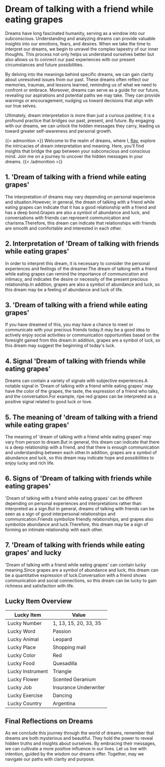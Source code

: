 # Dream of talking with a friend while eating grapes


Dreams have long fascinated humanity, serving as a window into our subconscious. Understanding and analyzing dreams can provide valuable insights into our emotions, fears, and desires. When we take the time to interpret our dreams, we begin to unravel the complex tapestry of our inner thoughts. This process not only helps us understand ourselves better but also allows us to connect our past experiences with our present circumstances and future possibilities.

By delving into the meanings behind specific dreams, we can gain clarity about unresolved issues from our past. These dreams often reflect our memories, traumas, and lessons learned, reminding us of what we need to confront or embrace. Moreover, dreams can serve as a guide for our future, revealing our aspirations and potential paths we may take. They can provide warnings or encouragement, nudging us toward decisions that align with our true selves.

Ultimately, dream interpretation is more than just a curious pastime; it is a profound practice that bridges our past, present, and future. By engaging with our dreams, we can unlock the hidden messages they carry, leading us toward greater self-awareness and personal growth.

{{< admonition >}}
Welcome to the realm of dreams, where I, [Ray](https://instagram.com/ray._.atelier), explore the intricacies of dream interpretation and meaning. Here, you’ll find insights that bridge the gap between your subconscious and conscious mind. Join me on a journey to uncover the hidden messages in your dreams.
{{< /admonition >}}


## 1. 'Dream of talking with a friend while eating grapes'
The interpretation of dreams may vary depending on personal experience and situation.However, in general, the dream of talking with a friend while eating grapes can indicate that it has a good relationship with a friend and has a deep bond.Grapes are also a symbol of abundance and luck, and conversations with friends can represent communication and charisma.Therefore, this dream can indicate that relationships with friends are smooth and comfortable and interested in each other.

## 2. Interpretation of 'Dream of talking with friends while eating grapes'
In order to interpret this dream, it is necessary to consider the personal experiences and feelings of the dreamer.The dream of talking with a friend while eating grapes can remind the importance of communication and intimacy, and indicates the desire or necessity of the present precious relationship.In addition, grapes are also a symbol of abundance and luck, so this dream may be a feeling of abundance and luck of life.

## 3. 'Dream of talking with a friend while eating grapes'
If you have dreamed of this, you may have a chance to meet or communicate with your precious friends today.It may be a good idea to actively enjoy social activities or communication opportunities based on the foresight gained from this dream.In addition, grapes are a symbol of luck, so this dream may suggest the beginning of today's luck.

## 4. Signal 'Dream of talking with friends while eating grapes'
Dreams can contain a variety of signals with subjective experiences.A notable signal in 'Dream of talking with a friend while eating grapes' may have the color of the grapes, the taste, the expression of a friend who talks, and the conversation.For example, ripe red grapes can be interpreted as a positive signal related to good luck or love.

## 5. The meaning of 'dream of talking with a friend while eating grapes'
The meaning of 'dream of talking with a friend while eating grapes' may vary from person to dream.But in general, this dream can indicate that there is a deep relationship with a friend, and that there is enough communication and understanding between each other.In addition, grapes are a symbol of abundance and luck, so this dream may indicate hope and possibilities to enjoy lucky and rich life.

## 6. Signs of 'Dream of talking with friends while eating grapes'
'Dream of talking with a friend while eating grapes' can be different depending on personal experiences and interpretations rather than interpreted as a sign.But in general, dreams of talking with friends can be seen as a sign of good interpersonal relationships and communication.Friends symbolize friendly relationships, and grapes also symbolize abundance and luck.Therefore, this dream may be a sign of forming an intimate relationship with each other.

## 7. 'Dream of talking with friends while eating grapes' and lucky
'Dream of talking with a friend while eating grapes' can contain lucky meaning.Since grapes are a symbol of abundance and luck, this dream can be a quantitative expression of luck.Conversation with a friend shows communication and social connections, so this dream can be lucky to gain richness and satisfaction with life.

## Lucky Item Overview
| Lucky Item          | Value              |
|---------------|--------------------|
| Lucky Number        | 1, 13, 15, 20, 33, 35  |
| Lucky Word          | Passion |
| Lucky Animal        | Leopard |
| Lucky Place         | Shopping mall     |
| Lucky Color         | Red     |
| Lucky Food          | Quesadilla      |
| Lucky Instrument    | Triangle |
| Lucky Flower        | Scented Geranium    |
| Lucky Job           | Insurance Underwriter       |
| Lucky Exercise      | Dancing  |
| Lucky Country       | Argentina    |


##  Final Reflections on Dreams

As we conclude this journey through the world of dreams, remember that dreams are both mysterious and beautiful. They hold the power to reveal hidden truths and insights about ourselves. By embracing their messages, we can cultivate a more positive influence in our lives. Let us live with intention, guided by the wisdom our dreams offer. Together, may we navigate our paths with clarity and purpose.

